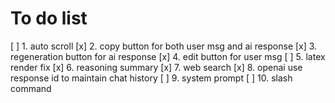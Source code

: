 # To do list

[ ] 1. auto scroll
[x] 2. copy button for both user msg and ai response
[x] 3. regeneration button for ai response
[x] 4. edit button for user msg
[ ] 5. latex render fix
[x] 6. reasoning summary
[x] 7. web search
[x] 8. openai use response id to maintain chat history
[ ] 9. system prompt
[ ] 10. slash command
